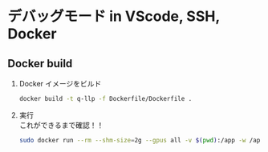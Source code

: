 # デバッグモード in VScode, SSH, Docker

## Docker build
1. Docker イメージをビルド
   ```bash
   docker build -t q-llp -f Dockerfile/Dockerfile .
   ```
2. 実行 <br>
   これができるまで確認！！
   ```bash
   sudo docker run --rm --shm-size=2g --gpus all -v $(pwd):/app -w /app q-llp python src/run.py
   ```
